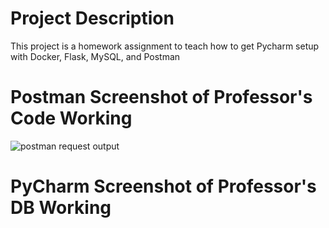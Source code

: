 # Project Description
This project is a homework assignment to teach how to get Pycharm setup with Docker, Flask, MySQL, and Postman

# Postman Screenshot of Professor's Code Working
![postman request output](screenshots/screen) 

# PyCharm Screenshot of Professor's DB Working
